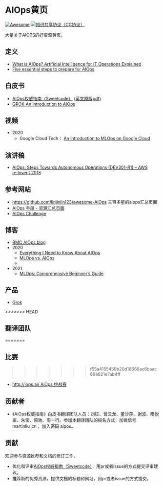 # AIOps黄页
[![Awesome](https://awesome.re/badge.svg)](https://awesome.re)
[![知识共享协议（CC协议）](https://img.shields.io/badge/License-Creative%20Commons-DC3D24.svg)](https://creativecommons.org/licenses/by-nc-sa/4.0/deed.zh)



大量关于AIOPS的好资源黄页。



## 定义

* [What is AIOps? Artificial Intelligence for IT Operations Explained]( https://www.bmc.com/blogs/what-is-aiops/ )
* [Five essential steps to prepare for AIOps](https://techhq.com/2019/03/five-essential-steps-to-prepare-for-aiops/)



## 白皮书

* [AiOps权威指南（Sweetcode）](wp/the-definitive-guide-to-aiops-by-ca.md) [(英文原版pdf)](wp/CA-AIOps-v7.pdf)
* [GROK-An introduction to AIOps](https://s3-us-west-2.amazonaws.com/groks3/An_Introduction_to_AIOPs.pdf)



## 视频

* 2020
  * Google Cloud Tech： [An introduction to MLOps on Google Cloud](https://www.youtube.com/watch?v=6gdrwFMaEZ0)



## 演讲稿

* [AIOps: Steps Towards Autonomous Operations (DEV301-R1) – AWS re:Invent 2018 ](https://www.slideshare.net/AmazonWebServices/aiops-steps-towards-autonomous-operations-dev301r1-aws-reinvent-2018)



## 参考网站

* https://github.com/linjinjin123/awesome-AIOps 三百多星的aiops汇总页面
* [AIOps 手册 - 资源汇总页面](https://github.com/chenryn/aiops-handbook )
* [AIOps Challenge](http://iops.ai/)



## 博客

* [BMC AIOps blog]( https://www.bmc.com/blogs/categories/aiops/)
* 2020 
  * [Everything I Need to Know About AIOps](https://medium.com/dev-genius/everything-i-need-to-know-about-aiops-2d136ee30ff4)
  * [MLOps vs. AIOps](https://betterprogramming.pub/mlops-vs-aiops-6e5354704dab)
  * 
* 2021
  * [MLOps: Comprehensive Beginner’s Guide](https://medium.com/sciforce/mlops-comprehensive-beginners-guide-c235c77f407f)



## 产品

* [Grok](https://www.grokstream.com/product/)


<<<<<<< HEAD

## 翻译团队
=======
## 比赛
>>>>>>> f55a4155459b20d16669ac6baac69e821e7ab4ff

* [http://iops.ai/ AiOps 挑战赛](http://iops.ai/)

## 贡献者

* 《AiOps权威指南》白皮书翻译团队人员：刘征、曾云龙、董沙莎、谢波、隋悦豪、朱宝、原驰、周一行。参加本翻译团队的报名方式，加微信号 martinliu_cn ，加入密码 aipos。



## 贡献

欢迎参与资源推荐和文档的修订工作。

* 优化和评审[AiOps权威指南（Sweetcode）](wp/the-definitive-guide-to-aiops-by-ca.md)，用pr或者issue的方式提交评审建议。
* 推荐新的优秀资源，提供文档的标题和网址，用pr或者issue的方式提交。


